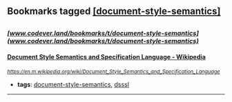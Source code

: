 ## Bookmarks tagged [[document-style-semantics]](https://www.codever.land/search?q=[document-style-semantics])

_<sup><sup>[www.codever.land/bookmarks/t/document-style-semantics](www.codever.land/bookmarks/t/document-style-semantics)</sup></sup>_
---
#### [Document Style Semantics and Specification Language - Wikipedia](https://en.m.wikipedia.org/wiki/Document_Style_Semantics_and_Specification_Language)
_<sup>https://en.m.wikipedia.org/wiki/Document_Style_Semantics_and_Specification_Language</sup>_

* **tags**: [document-style-semantics](../tagged/document-style-semantics.md), [dsssl](../tagged/dsssl.md)
---
